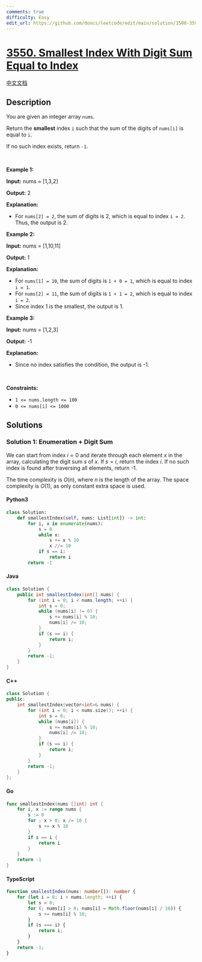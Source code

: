 ```yaml
---
comments: true
difficulty: Easy
edit_url: https://github.com/doocs/leetcode/edit/main/solution/3500-3599/3550.Smallest%20Index%20With%20Digit%20Sum%20Equal%20to%20Index/README_EN.md
---
```


<!-- problem:start -->

# [3550. Smallest Index With Digit Sum Equal to Index](https://leetcode.com/problems/smallest-index-with-digit-sum-equal-to-index)

[中文文档](/solution/3500-3599/3550.Smallest%20Index%20With%20Digit%20Sum%20Equal%20to%20Index/README.md)

## Description

<!-- description:start -->

<p>You are given an integer array <code>nums</code>.</p>

<p>Return the <strong>smallest</strong> index <code>i</code> such that the sum of the digits of <code>nums[i]</code> is equal to <code>i</code>.</p>

<p>If no such index exists, return <code>-1</code>.</p>

<p>&nbsp;</p>
<p><strong class="example">Example 1:</strong></p>

<div class="example-block">
<p><strong>Input:</strong> <span class="example-io">nums = [1,3,2]</span></p>

<p><strong>Output:</strong> <span class="example-io">2</span></p>

<p><strong>Explanation:</strong></p>

<ul>
	<li>For <code>nums[2] = 2</code>, the sum of digits is 2, which is equal to index <code>i = 2</code>. Thus, the output is 2.</li>
</ul>
</div>

<p><strong class="example">Example 2:</strong></p>

<div class="example-block">
<p><strong>Input:</strong> <span class="example-io">nums = [1,10,11]</span></p>

<p><strong>Output:</strong> <span class="example-io">1</span></p>

<p><strong>Explanation:</strong></p>

<ul>
	<li>For <code>nums[1] = 10</code>, the sum of digits is <code>1 + 0 = 1</code>, which is equal to index <code>i = 1</code>.</li>
	<li>For <code>nums[2] = 11</code>, the sum of digits is <code>1 + 1 = 2</code>, which is equal to index <code>i = 2</code>.</li>
	<li>Since index 1 is the smallest, the output is 1.</li>
</ul>
</div>

<p><strong class="example">Example 3:</strong></p>

<div class="example-block">
<p><strong>Input:</strong> <span class="example-io">nums = [1,2,3]</span></p>

<p><strong>Output:</strong> <span class="example-io">-1</span></p>

<p><strong>Explanation:</strong></p>

<ul>
	<li>Since no index satisfies the condition, the output is -1.</li>
</ul>
</div>

<p>&nbsp;</p>
<p><strong>Constraints:</strong></p>

<ul>
	<li><code>1 &lt;= nums.length &lt;= 100</code></li>
	<li><code>0 &lt;= nums[i] &lt;= 1000</code></li>
</ul>

<!-- description:end -->

## Solutions

<!-- solution:start -->

### Solution 1: Enumeration + Digit Sum

We can start from index $i = 0$ and iterate through each element $x$ in the array, calculating the digit sum $s$ of $x$. If $s = i$, return the index $i$. If no such index is found after traversing all elements, return -1.

The time complexity is $O(n)$, where $n$ is the length of the array. The space complexity is $O(1)$, as only constant extra space is used.

<!-- tabs:start -->

#### Python3

```python
class Solution:
    def smallestIndex(self, nums: List[int]) -> int:
        for i, x in enumerate(nums):
            s = 0
            while x:
                s += x % 10
                x //= 10
            if s == i:
                return i
        return -1
```

#### Java

```java
class Solution {
    public int smallestIndex(int[] nums) {
        for (int i = 0; i < nums.length; ++i) {
            int s = 0;
            while (nums[i] != 0) {
                s += nums[i] % 10;
                nums[i] /= 10;
            }
            if (s == i) {
                return i;
            }
        }
        return -1;
    }
}
```

#### C++

```cpp
class Solution {
public:
    int smallestIndex(vector<int>& nums) {
        for (int i = 0; i < nums.size(); ++i) {
            int s = 0;
            while (nums[i]) {
                s += nums[i] % 10;
                nums[i] /= 10;
            }
            if (s == i) {
                return i;
            }
        }
        return -1;
    }
};
```

#### Go

```go
func smallestIndex(nums []int) int {
	for i, x := range nums {
		s := 0
		for ; x > 0; x /= 10 {
			s += x % 10
		}
		if s == i {
			return i
		}
	}
	return -1
}
```

#### TypeScript

```ts
function smallestIndex(nums: number[]): number {
    for (let i = 0; i < nums.length; ++i) {
        let s = 0;
        for (; nums[i] > 0; nums[i] = Math.floor(nums[i] / 10)) {
            s += nums[i] % 10;
        }
        if (s === i) {
            return i;
        }
    }
    return -1;
}
```

<!-- tabs:end -->

<!-- solution:end -->

<!-- problem:end -->
